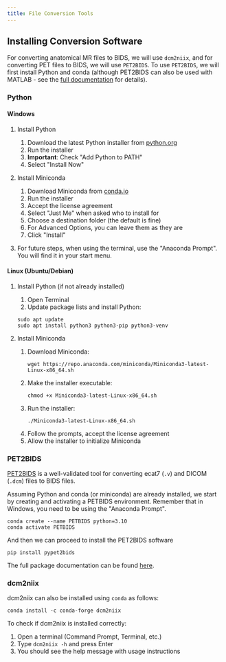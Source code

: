 ```yaml
---
title: File Conversion Tools
---
```


## Installing Conversion Software

For converting anatomical MR files to BIDS, we will use `dcm2niix`, and for converting PET files to BIDS, we will use `PET2BIDS`.  To use `PET2BIDS`, we will first install Python and conda (although PET2BIDS can also be used with MATLAB - see the [full documentation](https://pet2bids.readthedocs.io/en/latest/index.html#) for details).

### Python

#### Windows

1. Install Python

    1. Download the latest Python installer from [python.org](https://www.python.org/downloads/windows/)
    2. Run the installer
    3. **Important**: Check "Add Python to PATH"
    4. Select "Install Now"

2. Install Miniconda

    1. Download Miniconda from [conda.io](https://docs.conda.io/en/latest/miniconda.html)
    2. Run the installer
    3. Accept the license agreement
    4. Select "Just Me" when asked who to install for
    5. Choose a destination folder (the default is fine)
    6. For Advanced Options, you can leave them as they are
    7. Click "Install"

3. For future steps, when using the terminal, use the "Anaconda Prompt". You will find it in your start menu.

#### Linux (Ubuntu/Debian)

1. Install Python (if not already installed)

    1. Open Terminal
    2. Update package lists and install Python:
   ```
   sudo apt update
   sudo apt install python3 python3-pip python3-venv
   ```

2. Install Miniconda

    1. Download Miniconda:
       ```
       wget https://repo.anaconda.com/miniconda/Miniconda3-latest-Linux-x86_64.sh
       ```
    2. Make the installer executable:
       ```
       chmod +x Miniconda3-latest-Linux-x86_64.sh
       ```
    3. Run the installer:
       ```
       ./Miniconda3-latest-Linux-x86_64.sh
       ```
    4. Follow the prompts, accept the license agreement
    5. Allow the installer to initialize Miniconda

### PET2BIDS

[PET2BIDS](https://github.com/openneuropet/PET2BIDS) is a well-validated tool for converting ecat7 (`.v`) and DICOM (`.dcm`) files to BIDS files.

Assuming Python and conda (or miniconda) are already installed, we start by creating and activating a PETBIDS environment. Remember that in Windows, you need to be using the "Anaconda Prompt".

```
conda create --name PETBIDS python=3.10
conda activate PETBIDS
```

And then we can proceed to install the PET2BIDS software

```{bash}
pip install pypet2bids
```

The full package documentation can be found [here](https://pet2bids.readthedocs.io/en/latest/index.html#).

### dcm2niix

dcm2niix can also be installed using `conda` as follows:

```
conda install -c conda-forge dcm2niix
```

To check if dcm2niix is installed correctly:

1. Open a terminal (Command Prompt, Terminal, etc.)
2. Type `dcm2niix -h` and press Enter
3. You should see the help message with usage instructions

